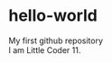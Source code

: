 # hello-world
My first github repository            
I am Little Coder 11.                     
   
   
   
